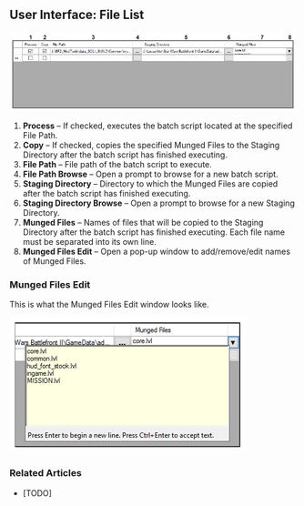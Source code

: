## User Interface: File List
![Overview of User Interface](images/ui_filelist.png)

1. **Process** – If checked, executes the batch script located at the specified File Path.
2. **Copy** – If checked, copies the specified Munged Files to the Staging Directory after the batch script has finished executing.
3. **File Path** – File path of the batch script to execute.
4. **File Path Browse** – Open a prompt to browse for a new batch script.
5. **Staging Directory** – Directory to which the Munged Files are copied after the batch script has finished executing.
6. **Staging Directory Browse** – Open a prompt to browse for a new Staging Directory.
7. **Munged Files** – Names of files that will be copied to the Staging Directory after the batch script has finished executing. Each file name must be separated into its own line.
8. **Munged Files Edit** – Open a pop-up window to add/remove/edit names of Munged Files.

### Munged Files Edit
This is what the Munged Files Edit window looks like.

![Overview of User Interface](images/ui_filelist_mungedfiles.png)

### Related Articles
- [TODO]